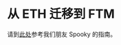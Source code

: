 # 从 ETH 迁移到 FTM

请到[此处](https://docs.spookyswap.finance/getting-started/bridge-to-fantom-opera)参考我们朋友 Spooky 的指南。
